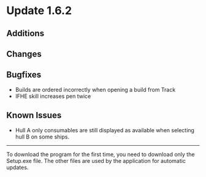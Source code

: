 # Update 1.6.2

## Additions


## Changes


## Bugfixes
- Builds are ordered incorrectly when opening a build from Track
- IFHE skill increases pen twice

## Known Issues
- Hull A only consumables are still displayed as available when selecting hull B on some ships.
___
To download the program for the first time, you need to download only the Setup.exe file. The other files are used by
the application for automatic updates.
